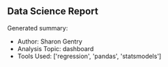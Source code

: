 ## Data Science Report

Generated summary:

- Author: Sharon Gentry
- Analysis Topic: dashboard
- Tools Used: ['regression', 'pandas', 'statsmodels']
